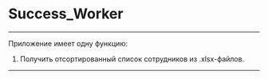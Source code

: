 # Success_Worker
__________________________________________________________________
Приложение имеет одну функцию:
1. Получить отсортированный список сотрудников из .xlsx-файлов.
__________________________________________________________________

